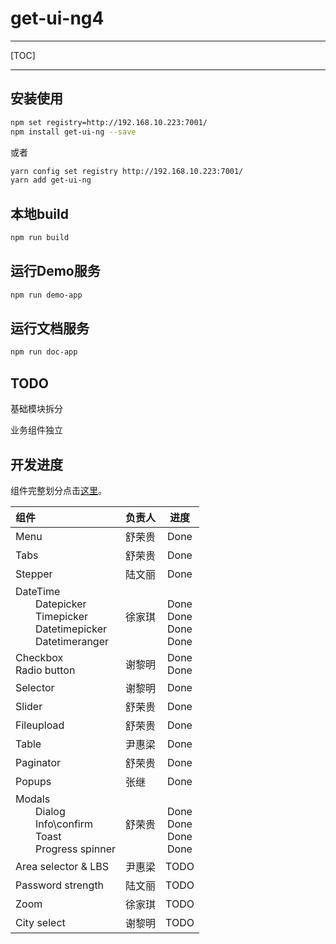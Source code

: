 # get-ui-ng4

---

[TOC]


---

## 安装使用

```bash
npm set registry=http://192.168.10.223:7001/
npm install get-ui-ng --save
```

或者
```bash
yarn config set registry http://192.168.10.223:7001/
yarn add get-ui-ng
```

## 本地build
```bash
npm run build
```

## 运行Demo服务

```bash
npm run demo-app
```

## 运行文档服务
```bash
npm run doc-app
```

## TODO

基础模块拆分

业务组件独立

## 开发进度

﻿组件完整划分点击[这里](http://192.168.10.149:8888/pages/viewpage.action?pageId=45791506)。

|组件|负责人|进度|
|:----|--------|:-----:|
|Menu|舒荣贵|Done|
|Tabs|舒荣贵|Done|
|Stepper|陆文丽|Done|
|DateTime<br>&emsp;&emsp;Datepicker<br>&emsp;&emsp;Timepicker<br>&emsp;&emsp;Datetimepicker<br>&emsp;&emsp;Datetimeranger|徐家琪|<br>Done<br>Done<br>Done<br>Done|
|Checkbox<br>Radio button|谢黎明|Done<br>Done|
|Selector|谢黎明|Done|
|Slider|舒荣贵|Done|
|Fileupload|舒荣贵|Done|
|Table|尹惠梁|Done|
|Paginator|舒荣贵|Done|
|Popups|张继|Done|
|Modals<br>&emsp;&emsp;Dialog<br>&emsp;&emsp;Info\confirm<br>&emsp;&emsp;Toast<br>&emsp;&emsp;Progress spinner|舒荣贵|<br>Done<br>Done<br>Done<br>Done
|Area selector & LBS|尹惠梁|TODO|
|Password strength|陆文丽|TODO|
|Zoom|徐家琪|TODO|
|City select|谢黎明|TODO|
